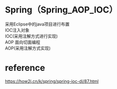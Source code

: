 # Spring（Spring_AOP_IOC）
采用Eclipse中的java项目进行布置  
IOC注入对象  
IOC(采用注解方式进行实现)    
AOP 面向切面编程  
AOP(采用注解方式实现)


# reference
https://how2j.cn/k/spring/spring-ioc-di/87.html
